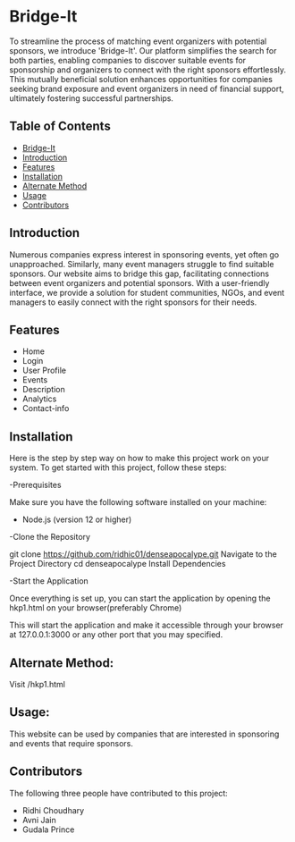 # Bridge-It
To streamline the process of matching event organizers with potential sponsors, we introduce 'Bridge-It'. Our platform simplifies the search for both parties, enabling companies to discover suitable events for sponsorship and organizers to connect with the right sponsors effortlessly.
This mutually beneficial solution enhances opportunities for companies seeking brand exposure and event organizers in need of financial support, ultimately fostering successful partnerships.


## Table of Contents

- [Bridge-It](#project-title)
- [Introduction](#introduction)
- [Features](#features)
- [Installation](#installation)
- [Alternate Method](#AlternateMethod)
- [Usage](#usage)
- [Contributors](#contributing)

## Introduction

Numerous companies express interest in sponsoring events, yet often go unapproached. Similarly, many event managers struggle to find suitable sponsors. Our website aims to bridge this gap, facilitating connections between event organizers and potential sponsors. With a
user-friendly interface, we provide a solution for student communities, NGOs, and event managers to easily connect
with the right sponsors for their needs.


## Features

- Home
- Login
- User Profile
- Events
- Description
- Analytics
- Contact-info 

## Installation

Here is the step by step way on how to make this project work on your system.
To get started with this project, follow these steps:

-Prerequisites

Make sure you have the following software installed on your machine:

- Node.js (version 12 or higher)

-Clone the Repository

git clone https://github.com/ridhic01/denseapocalype.git
Navigate to the Project Directory
cd denseapocalype
Install Dependencies

-Start the Application

Once everything is set up, you can start the application by opening the hkp1.html on your browser(preferably Chrome)

This will start the application and make it accessible through your browser at 127.0.0.1:3000 or any other port that you may specified.

## Alternate Method:

Visit /hkp1.html

## Usage:

This website can be used by companies that are interested in sponsoring and events that require sponsors.

## Contributors

The following three people have contributed to this project:

- Ridhi Choudhary
- Avni Jain
- Gudala Prince
